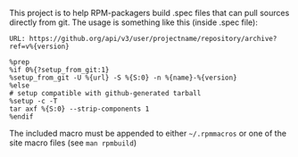 
This project is to help RPM-packagers build .spec files that can pull sources 
directly from git. The usage is something like this (inside .spec file):

    URL: https://github.org/api/v3/user/projectname/repository/archive?ref=v%{version}
    
    %prep
    %if 0%{?setup_from_git:1}
    %setup_from_git -U %{url} -S %{S:0} -n %{name}-%{version}
    %else
    # setup compatible with github-generated tarball
    %setup -c -T
    tar axf %{S:0} --strip-components 1
    %endif

The included macro must be appended to either `~/.rpmmacros` or one of the site macro files
(see `man rpmbuild`)
